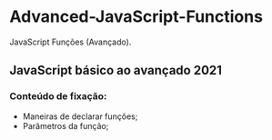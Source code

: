 # Advanced-JavaScript-Functions
JavaScript Funções (Avançado).

## JavaScript básico ao avançado 2021
### Conteúdo de fixação:

- Maneiras de declarar funções;
- Parâmetros da função;
